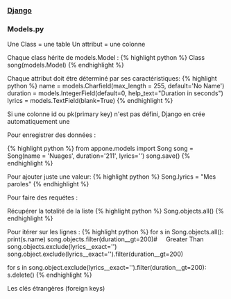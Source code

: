 ### [Django](index.html)
### Models.py

Une Class = une table
Un attribut = une colonne

Chaque class hérite de models.Model :
{% highlight python %}
Class song(models.Model)
{% endhighlight %}

Chaque attribut doit étre déterminé par ses caractéristiques:
{% highlight python %}
name = models.Charfield(max_length = 255, default='No Name')
duration = models.IntegerField(default=0, help_text="Duration in seconds")
lyrics = models.TextField(blank=True)
{% endhighlight %}

Si une colonne id ou pk(primary key) n'est pas défini, Django en crée automatiquement une


Pour enregistrer des données :

{% highlight python %}
from appone.models import Song
song = Song(name = 'Nuages', duration='211', lyrics='')
song.save()
{% endhighlight %}

Pour ajouter juste une valeur:
{% highlight python %}
Song.lyrics = "Mes paroles"
{% endhighlight %}

Pour faire des requétes :

Récupérer la totalité de la liste
{% highlight python %}
Song.objects.all()
{% endhighlight %}

Pour itérer sur les lignes :
{% highlight python %}
for s in Song.objects.all():
  print(s.name)
song.objects.filter(duration__gt=200)#     Greater Than
song.objects.exclude(lyrics__exact='')
song.object.exclude(lyrics__exact='').filter(duration__gt=200)

for s in song.object.exclude(lyrics__exact='').filter(duration__gt=200):
	s.delete()
{% endhighlight %}

Les clés étrangères (foreign keys)
